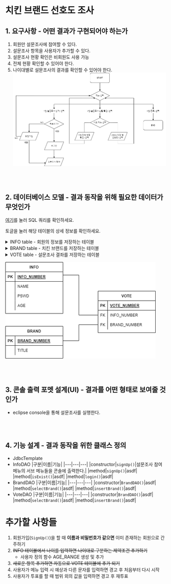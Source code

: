 # 치킨 브랜드 선호도 조사
## 1. 요구사항 - 어떤 결과가 구현되어야 하는가
1. 회원만 설문조사에 참여할 수 있다.
2. 설문조사 항목을 사용자가 추가할 수 있다.
3. 설문조사 현황 확인은 비회원도 사용 가능
4. 전체 현황 확인할 수 있어야 한다.
5. 나이대별로 설문조사의 결과를 확인할 수 있어야 한다.
![flow chart](/img/FlowChart.png)

<br/>
<br/>

## 2. 데이터베이스 모델 - 결과 동작을 위해 필요한 데이터가 무엇인가
[여기](/surveyapplication/sqlQuery)를 눌러 SQL 쿼리를 확인하세요.

토글을 눌러 해당 테이블의 상세 정보를 확인하세요.
<details>
<summary>INFO table - 회원의 정보를 저장하는 테이블</summary>

- INFO_NUMBER : 회원의 고유 번호
- NAME : 회원 이름 저장
- PSWD : 회원 비밀번호 저장
- AGE : 회원 나이 저장
    - 사용자 지정 함수(`AGE_RANGE`)를 통해 나이를 입력하면 나이대가 저장된다.
</details>

<details>
<summary>BRAND table - 치킨 브랜드를 저장하는 테이블</summary>

- BRAND_NUMBER : 브랜드의 고유 번호
- TITLE : 브랜드명
</details>

<details>
<summary>VOTE table - 설문조사 결좌를 저장하는 테이블</summary>

- VOTE_NUMBER : 투표 결과의 고유 번호
- INFO_NUMBER : 투표한 회원의 고유 번호를 참조
- BRAND_NUMBER : 투표한 브랜드의 고유 번호를 참조
</details>

![ER 다이어그램](/img/ClassDiagram.png)

<br/>
<br/>

## 3. 콘솔 출력 포멧 설계(UI) - 결과를 어떤 형태로 보여줄 것인가
- eclipse console을 통해 설문조사를 실행한다.

<br/>
<br/>

## 4. 기능 설계 - 결과 동작을 위한 클래스 정의
- JdbcTemplate
- InfoDAO
    |구분|이름|기능|
    |---|---|---|
    |constructor|`signUp()`|설문조사 참여 메뉴의 서브 메뉴들을 콘솔에 출력한다.|
    |method|`signUp()`|asdf|
    |method|`isExist()`|asdf|
    |method|`login()`|asdf|
- BrandDAO
    |구분|이름|기능|
    |---|---|---|
    |constructor|`BrandDAO()`|asdf|
    |method|`selectBrand()`|asdf|
    |method|`insertBrand()`|asdf|
- VoteDAO
    |구분|이름|기능|
    |---|---|---|
    |constructor|`BrandDAO()`|asdf|
    |method|`selectBrand()`|asdf|
    |method|`insertBrand()`|asdf|

# 추가할 사항들
1. 회원가입(`SignUp()`)을 할 때 **이름과 비밀번호가 같으면** 이미 존재하는 회원으로 간주하기
2. ~~INFO 테이블에서 나이를 입력하면 나이대로 구분하는 제약조건 추가하기~~
    - 사용자 정의 함수 AGE_RANGE 생성 및 추가
3. ~~새로운 항목 추가하면 자동으로 VOTE 테이블에 추가 되기~~
4. 사용자가 메뉴 입력 시 예상과 다른 문자를 입력하면 경고 후 처음부터 다시 시작
5. 사용자가 투표를 할 때 범위 외의 값을 입력하면 경고 후 재투표